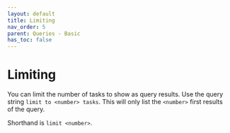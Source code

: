 ```yaml
---
layout: default
title: Limiting
nav_order: 5
parent: Queries - Basic
has_toc: false
---
```


# Limiting

You can limit the number of tasks to show as query results.
Use the query string `limit to <number> tasks`.
This will only list the `<number>` first results of the query.

Shorthand is `limit <number>`.
